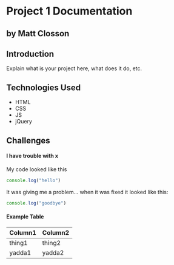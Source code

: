 # Project 1 Documentation
## by Matt Closson

## Introduction

Explain what is your project here, what does it do, etc.

## Technologies Used

- HTML
- CSS 
- JS
- jQuery

## Challenges

#### I have trouble with x

My code looked like this 

```js
console.log("hello")
```

It was giving me a problem... when it was fixed it looked like this:

```js
console.log("goodbye")
```

#### Example Table

| Column1 | Column2 |
|---------|---------|
| thing1 | thing2 |
| yadda1 | yadda2 |